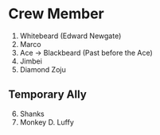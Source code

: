 # Crew Member
1. Whitebeard (Edward Newgate)
2. Marco
3. Ace -> Blackbeard (Past before the Ace)
4. Jimbei
5. Diamond Zoju

## Temporary Ally
6. Shanks
7. Monkey D. Luffy